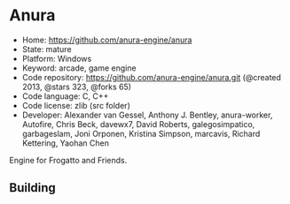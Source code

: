 # Anura

- Home: https://github.com/anura-engine/anura
- State: mature
- Platform: Windows
- Keyword: arcade, game engine
- Code repository: https://github.com/anura-engine/anura.git (@created 2013, @stars 323, @forks 65)
- Code language: C, C++
- Code license: zlib (src folder)
- Developer: Alexander van Gessel, Anthony J. Bentley, anura-worker, Autofire, Chris Beck, davewx7, David Roberts, galegosimpatico, garbageslam, Joni Orponen, Kristina Simpson, marcavis, Richard Kettering, Yaohan Chen

Engine for Frogatto and Friends.

## Building
